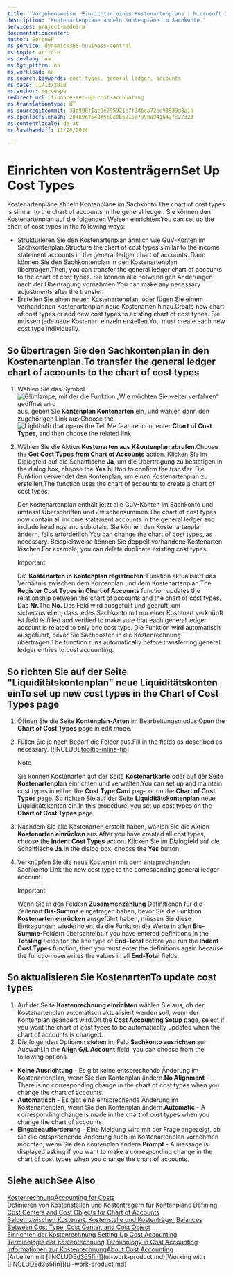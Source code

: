 ```yaml
---
title: 'Vorgehensweise: Einrichten eines Kostenartenplans | Microsoft Docs'
description: "Kostenartenpläne ähneln Kontenpläne im Sachkonto."
services: project-madeira
documentationcenter: 
author: SorenGP
ms.service: dynamics365-business-central
ms.topic: article
ms.devlang: na
ms.tgt_pltfrm: na
ms.workload: na
ms.search.keywords: cost types, general ledger, accounts
ms.date: 11/13/2018
ms.author: sgroespe
redirect_url: finance-set-up-cost-accounting
ms.translationtype: HT
ms.sourcegitcommit: 33b900f1ac9e295921e7f3d6ea72cc93939d8a1b
ms.openlocfilehash: 2846967648f5c0e0b6015c7990a941642fc27323
ms.contentlocale: de-at
ms.lasthandoff: 11/26/2018

---
```

# <a name="set-up-cost-types"></a><span data-ttu-id="6e911-103">Einrichten von Kostenträgern</span><span class="sxs-lookup"><span data-stu-id="6e911-103">Set Up Cost Types</span></span>
<span data-ttu-id="6e911-104">Kostenartenpläne ähneln Kontenpläne im Sachkonto.</span><span class="sxs-lookup"><span data-stu-id="6e911-104">The chart of cost types is similar to the chart of accounts in the general ledger.</span></span> <span data-ttu-id="6e911-105">Sie können den Kostenartenplan auf die folgenden Weisen einrichten:</span><span class="sxs-lookup"><span data-stu-id="6e911-105">You can set up the chart of cost types in the following ways:</span></span>  

-   <span data-ttu-id="6e911-106">Strukturieren Sie den Kostenartenplan ähnlich wie GuV-Konten im Sachkontenplan.</span><span class="sxs-lookup"><span data-stu-id="6e911-106">Structure the chart of cost types similar to the income statement accounts in the general ledger chart of accounts.</span></span> <span data-ttu-id="6e911-107">Dann können Sie den Sachkontenplan in den Kostenartenplan übertragen.</span><span class="sxs-lookup"><span data-stu-id="6e911-107">Then, you can transfer the general ledger chart of accounts to the chart of cost types.</span></span> <span data-ttu-id="6e911-108">Sie können alle notwendigen Änderungen nach der Übertragung vornehmen.</span><span class="sxs-lookup"><span data-stu-id="6e911-108">You can make any necessary adjustments after the transfer.</span></span>  
-   <span data-ttu-id="6e911-109">Erstellen Sie einen neuen Kostenartenplan, oder fügen Sie einem vorhandenen Kostenartenplan neue Kostenarten hinzu.</span><span class="sxs-lookup"><span data-stu-id="6e911-109">Create new chart of cost types or add new cost types to existing chart of cost types.</span></span> <span data-ttu-id="6e911-110">Sie müssen jede neue Kostenart einzeln erstellen.</span><span class="sxs-lookup"><span data-stu-id="6e911-110">You must create each new cost type individually.</span></span>  

## <a name="to-transfer-the-general-ledger-chart-of-accounts-to-the-chart-of-cost-types"></a><span data-ttu-id="6e911-111">So übertragen Sie den Sachkontenplan in den Kostenartenplan.</span><span class="sxs-lookup"><span data-stu-id="6e911-111">To transfer the general ledger chart of accounts to the chart of cost types</span></span>  
1.  <span data-ttu-id="6e911-112">Wählen Sie das Symbol ![Glühlampe, mit der die Funktion „Wie möchten Sie weiter verfahren“ geöffnet wird](media/ui-search/search_small.png "Wie möchten Sie weiter verfahren?") aus, geben Sie **Kontenplan Kontenarten** ein, und wählen dann den zugehörigen Link aus.</span><span class="sxs-lookup"><span data-stu-id="6e911-112">Choose the ![Lightbulb that opens the Tell Me feature](media/ui-search/search_small.png "Tell me what you want to do") icon, enter **Chart of Cost Types**, and then choose the related link.</span></span>  
2.  <span data-ttu-id="6e911-113">Wählen Sie die Aktion **Kostenarten aus K&ontenplan abrufen**.</span><span class="sxs-lookup"><span data-stu-id="6e911-113">Choose the **Get Cost Types from Chart of Accounts** action.</span></span> <span data-ttu-id="6e911-114">Klicken Sie im Dialogfeld auf die Schaltfläche **Ja**, um die Übertragung zu bestätigen.</span><span class="sxs-lookup"><span data-stu-id="6e911-114">In the dialog box, choose the **Yes** button to confirm the transfer.</span></span> <span data-ttu-id="6e911-115">Die Funktion verwendet den Kontenplan, um einen Kostenartenplan zu erstellen.</span><span class="sxs-lookup"><span data-stu-id="6e911-115">The function uses the chart of accounts to create a chart of cost types.</span></span>  

    <span data-ttu-id="6e911-116">Der Kostenartenplan enthält jetzt alle GuV-Konten im Sachkonto und umfasst Überschriften und Zwischensummen.</span><span class="sxs-lookup"><span data-stu-id="6e911-116">The chart of cost types now contain all income statement accounts in the general ledger and include headings and subtotals.</span></span> <span data-ttu-id="6e911-117">Sie können den Kostenartenplan ändern, falls erforderlich.</span><span class="sxs-lookup"><span data-stu-id="6e911-117">You can change the chart of cost types, as necessary.</span></span> <span data-ttu-id="6e911-118">Beispielsweise können Sie doppelt vorhandene Kostenarten löschen.</span><span class="sxs-lookup"><span data-stu-id="6e911-118">For example, you can delete duplicate existing cost types.</span></span>  

    > [!IMPORTANT]  
    >  <span data-ttu-id="6e911-119">Die **Kostenarten in Kontenplan registrieren**-Funktion aktualisiert das Verhältnis zwischen dem Kontenplan und dem Kostenartenplan.</span><span class="sxs-lookup"><span data-stu-id="6e911-119">The **Register Cost Types in Chart of Accounts** function updates the relationship between the chart of accounts and the chart of cost types.</span></span> <span data-ttu-id="6e911-120">Das **Nr.**</span><span class="sxs-lookup"><span data-stu-id="6e911-120">The **No.**</span></span> <span data-ttu-id="6e911-121">Das Feld  wird ausgefüllt und geprüft, um sicherzustellen, dass jedes Sachkonto mit nur einer Kostenart verknüpft ist.</span><span class="sxs-lookup"><span data-stu-id="6e911-121">field is filled and verified to make sure that each general ledger account is related to only one cost type.</span></span> <span data-ttu-id="6e911-122">Die Funktion wird automatisch ausgeführt, bevor Sie Sachposten in die Kostenrechnung übertragen.</span><span class="sxs-lookup"><span data-stu-id="6e911-122">The function runs automatically before transferring general ledger entries to cost accounting.</span></span>  

## <a name="to-set-up-new-cost-types-in-the-chart-of-cost-types-page"></a><span data-ttu-id="6e911-123">So richten Sie auf der Seite "Liquiditätskontenplan" neue Liquiditätskonten ein</span><span class="sxs-lookup"><span data-stu-id="6e911-123">To set up new cost types in the Chart of Cost Types page</span></span>  
1.  <span data-ttu-id="6e911-124">Öffnen Sie die Seite **Kontenplan-Arten** im Bearbeitungsmodus.</span><span class="sxs-lookup"><span data-stu-id="6e911-124">Open the **Chart of Cost Types** page in edit mode.</span></span>  
2.  <span data-ttu-id="6e911-125">Füllen Sie je nach Bedarf die Felder aus.</span><span class="sxs-lookup"><span data-stu-id="6e911-125">Fill in the fields as described as necessary.</span></span> [!INCLUDE[tooltip-inline-tip](includes/tooltip-inline-tip_md.md)]

    > [!NOTE]  
    >  <span data-ttu-id="6e911-126">Sie können Kostenarten auf der Seite **Kostenartkarte** oder auf der Seite **Kostenartenplan** einrichten und verwalten.</span><span class="sxs-lookup"><span data-stu-id="6e911-126">You can set up and maintain cost types in either the **Cost Type Card** page or on the **Chart of Cost Types** page.</span></span> <span data-ttu-id="6e911-127">So richten Sie auf der Seite **Liquiditätskontenplan** neue Liquiditätskonten ein.</span><span class="sxs-lookup"><span data-stu-id="6e911-127">In this procedure, you set up cost types on the **Chart of Cost Types** page.</span></span>

3.  <span data-ttu-id="6e911-128">Nachdem Sie alle Kostenarten erstellt haben, wählen Sie die Aktion **Kostenarten einrücken** aus.</span><span class="sxs-lookup"><span data-stu-id="6e911-128">After you have created all cost types, choose the **Indent Cost Types** action.</span></span> <span data-ttu-id="6e911-129">Klicken Sie im Dialogfeld auf die Schaltfläche **Ja**.</span><span class="sxs-lookup"><span data-stu-id="6e911-129">In the dialog box, choose the **Yes** button.</span></span>  
4.  <span data-ttu-id="6e911-130">Verknüpfen Sie die neue Kostenart mit dem entsprechenden Sachkonto.</span><span class="sxs-lookup"><span data-stu-id="6e911-130">Link the new cost type to the corresponding general ledger account.</span></span>  

    > [!IMPORTANT]  
    >  <span data-ttu-id="6e911-131">Wenn Sie in den Feldern **Zusammenzählung** Definitionen für die Zeilenart **Bis-Summe** eingetragen haben, bevor Sie die Funktion **Kostenarten einrücken** ausgeführt haben, müssen Sie diese Eintragungen wiederholen, da die Funktion die Werte in allen **Bis-Summe**-Feldern überschreibt.</span><span class="sxs-lookup"><span data-stu-id="6e911-131">If you have entered definitions in the **Totaling** fields for the line type of **End-Total** before you run the **Indent Cost Types** function, then you must enter the definitions again because the function overwrites the values in all **End-Total** fields.</span></span>  

## <a name="to-update-cost-types"></a><span data-ttu-id="6e911-132">So aktualisieren Sie Kostenarten</span><span class="sxs-lookup"><span data-stu-id="6e911-132">To update cost types</span></span>  
1.  <span data-ttu-id="6e911-133">Auf der Seite **Kostenrechnung einrichten**  wählen Sie aus, ob der Kostenartenplan automatisch aktualisiert werden soll, wenn der Kontenplan geändert wird.</span><span class="sxs-lookup"><span data-stu-id="6e911-133">On the **Cost Accounting Setup** page, select if you want the chart of cost types to be automatically updated when the chart of accounts is changed.</span></span>  
2.  <span data-ttu-id="6e911-134">Die folgenden Optionen stehen im Feld **Sachkonto ausrichten** zur Auswahl.</span><span class="sxs-lookup"><span data-stu-id="6e911-134">In the **Align G/L Account** field, you can choose from the following options.</span></span>  

- <span data-ttu-id="6e911-135">**Keine Ausrichtung** - Es gibt keine entsprechende Änderung im Kostenartenplan, wenn Sie den Kontenplan ändern.</span><span class="sxs-lookup"><span data-stu-id="6e911-135">**No Alignment** - There is no corresponding change in the chart of cost types when you change the chart of accounts.</span></span>  
- <span data-ttu-id="6e911-136">**Automatisch** - Es gibt eine entsprechende Änderung im Kostenartenplan, wenn Sie den Kontenplan ändern.</span><span class="sxs-lookup"><span data-stu-id="6e911-136">**Automatic** - A corresponding change is made in the chart of cost types when you change the chart of accounts.</span></span>  
- <span data-ttu-id="6e911-137">**Eingabeaufforderung** - Eine Meldung wird mit der Frage angezeigt, ob Sie die entsprechende Änderung auch im Kostenartenplan vornehmen möchten, wenn Sie den Kontenplan ändern.</span><span class="sxs-lookup"><span data-stu-id="6e911-137">**Prompt** - A message is displayed asking if you want to make a corresponding change in the chart of cost types when you change the chart of accounts.</span></span>  

## <a name="see-also"></a><span data-ttu-id="6e911-138">Siehe auch</span><span class="sxs-lookup"><span data-stu-id="6e911-138">See Also</span></span>  
[<span data-ttu-id="6e911-139">Kostenrechnung</span><span class="sxs-lookup"><span data-stu-id="6e911-139">Accounting for Costs</span></span>](finance-manage-cost-accounting.md)  
<span data-ttu-id="6e911-140">[Definieren von Kostenstellen und Kostenträgern für Kontenpläne](finance-defining-cost-centers-and-cost-objects-for-chart-of-accounts.md) </span><span class="sxs-lookup"><span data-stu-id="6e911-140">[Defining Cost Centers and Cost Objects for Chart of Accounts](finance-defining-cost-centers-and-cost-objects-for-chart-of-accounts.md) </span></span>  
<span data-ttu-id="6e911-141">[Salden zwischen Kostenart, Kostenstelle und Kostenträger](finance-balances-between-cost-type-cost-center-and-cost-object.md) </span><span class="sxs-lookup"><span data-stu-id="6e911-141">[Balances Between Cost Type, Cost Center, and Cost Object](finance-balances-between-cost-type-cost-center-and-cost-object.md) </span></span>  
<span data-ttu-id="6e911-142">[Einrichten der Kostenrechnung](finance-set-up-cost-accounting.md) </span><span class="sxs-lookup"><span data-stu-id="6e911-142">[Setting Up Cost Accounting](finance-set-up-cost-accounting.md) </span></span>  
<span data-ttu-id="6e911-143">[Terminologie der Kostenrechnung](finance-terminology-in-cost-accounting.md) </span><span class="sxs-lookup"><span data-stu-id="6e911-143">[Terminology in Cost Accounting](finance-terminology-in-cost-accounting.md) </span></span>  
[<span data-ttu-id="6e911-144">Informationen zur Kostenrechnung</span><span class="sxs-lookup"><span data-stu-id="6e911-144">About Cost Accounting</span></span>](finance-about-cost-accounting.md)  
<span data-ttu-id="6e911-145">[Arbeiten mit [!INCLUDE[d365fin](includes/d365fin_md.md)]](ui-work-product.md)</span><span class="sxs-lookup"><span data-stu-id="6e911-145">[Working with [!INCLUDE[d365fin](includes/d365fin_md.md)]](ui-work-product.md)</span></span>

